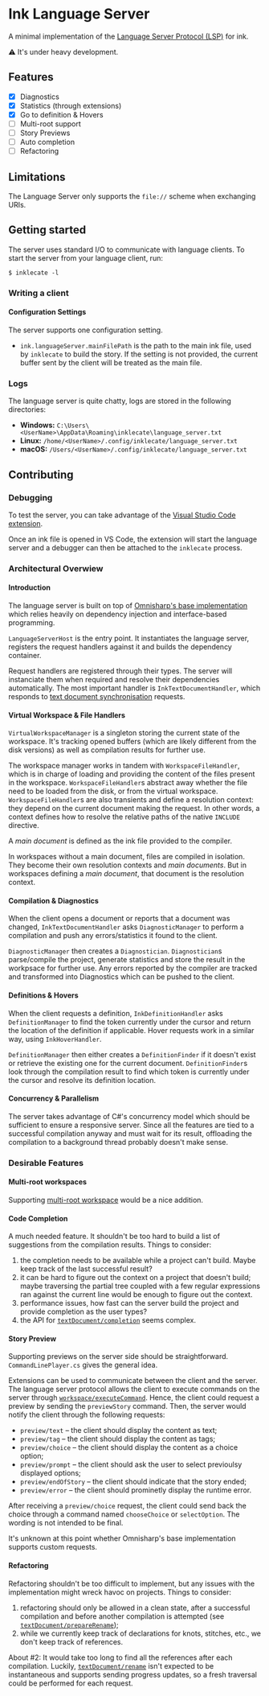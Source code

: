 # Ink Language Server

A minimal implementation of the [Language Server Protocol (LSP)] for ink.

[Language Server Protocol (LSP)]: https://microsoft.github.io/language-server-protocol/specification

⚠️ It's under heavy development.

## Features
- [x] Diagnostics
- [x] Statistics (through extensions)
- [x] Go to definition & Hovers
- [ ] Multi-root support
- [ ] Story Previews
- [ ] Auto completion
- [ ] Refactoring

## Limitations

The Language Server only supports the `file://` scheme when exchanging URIs.

## Getting started

The server uses standard I/O to communicate with language clients. To start the server from your language client, run:

```shell
$ inklecate -l
```

### Writing a client

#### Configuration Settings
The server supports one configuration setting.

- `ink.languageServer.mainFilePath` is the path to the main ink file, used by `inklecate` to build the story. If the setting is not provided, the current buffer sent by the client will be treated as the main file.

### Logs
The language server is quite chatty, logs are stored in the following directories:

- **Windows:** `C:\Users\<UserName>\AppData\Roaming\inklecate\language_server.txt`
- **Linux:** `/home/<UserName>/.config/inklecate/language_server.txt`
- **macOS:** `/Users/<UserName>/.config/inklecate/language_server.txt`

## Contributing

### Debugging

To test the server, you can take advantage of the [Visual Studio Code extension](https://github.com/ephread/vscode-ink).

Once an ink file is opened in VS Code, the extension will start the language server and a debugger can then be attached to the `inklecate` process.

### Architectural Overwiew

#### Introduction
The language server is built on top of [Omnisharp's base implementation] which relies heavily on dependency injection and interface-based programming.

[Omnisharp's base implementation]: https://github.com/OmniSharp/csharp-language-server-protocol

`LanguageServerHost` is the entry point. It instantiates the language server, registers the request handlers against it and builds the dependency container.

Request handlers are registered through their types. The server will instanciate them when required and resolve their dependencies automatically. The most important handler is `InkTextDocumentHandler`, which responds to [text document synchronisation] requests.

[text document synchronisation]: https://microsoft.github.io/language-server-protocol/specifications/specification-current/#textDocument_synchronization

#### Virtual Workspace & File Handlers

`VirtualWorkspaceManager` is a singleton storing the current state of the workspace. It's tracking opened buffers (which are likely different from the disk versions) as well as compilation results for further use.

The workspace manager works in tandem with `WorkspaceFileHandler`, which is in charge of loading and providing the content of the files present in the workspace. `WorkspaceFileHandler`s abstract away whether the file need to be loaded from the disk, or from the virtual workspace. `WorkspaceFileHandler`s are also transients and define a resolution context: they depend on the current document making the request. In other words, a context defines how to resolve the relative paths of the native `INCLUDE` directive.

A _main document_ is defined as the ink file provided to the compiler.

In workspaces without a main document, files are compiled in isolation. They become their own resolution contexts and _main documents_. But in workspaces defining a _main document_, that document is the resolution context.

#### Compilation & Diagnostics

When the client opens a document or reports that a document was changed, `InkTextDocumentHandler` asks `DiagnosticManager` to perform a compilation and push any errors/statistics it found to the client.

`DiagnosticManager` then creates a `Diagnostician`. `Diagnostician`s parse/compile the project, generate statistics and store the result in the workpsace for further use. Any errors reported by the compiler are tracked and transformed into Diagnostics which can be pushed to the client.

#### Definitions & Hovers

When the client requests a definition, `InkDefinitionHandler` asks `DefinitionManager` to find the token currently under the cursor and return the location of the definition if applicable. Hover requests work in a similar way, using `InkHoverHandler`.

`DefinitionManager` then either creates a `DefinitionFinder` if it doesn't exist or retrieve the existing one for the current document. `DefinitionFinder`s look through the compilation result to find which token is currently under the cursor and resolve its definition location.

#### Concurrency & Parallelism

The server takes advantage of C#'s concurrency model which should be sufficient to ensure a responsive server. Since all the features are tied to a successful compilation anyway and must wait for its result, offloading the compilation to a background thread probably doesn't make sense.

### Desirable Features

#### Multi-root workspaces

Supporting [multi-root workspace] would be a nice addition.

[Multi-root workspace]: https://microsoft.github.io/language-server-protocol/specifications/specification-3-14/#workspace_workspaceFolders

#### Code Completion

A much needed feature. It shouldn't be too hard to build a list of suggestions from the compilation results. Things to consider:

1. the completion needs to be available while a project can't build. Maybe keep track of the last successful result?
2. it can be hard to figure out the context on a project that doesn't build; maybe traversing the partial tree coupled with a few regular expressions ran against the current line would be enough to figure out the context.
3. performance issues, how fast can the server build the project and provide completion as the user types?
4. the API for [`textDocument/completion`] seems complex.

[`textDocument/completion`]: https://microsoft.github.io/language-server-protocol/specifications/specification-current/#textDocument_completion

#### Story Preview

Supporting previews on the server side should be straightforward. `CommandLinePlayer.cs` gives the general idea.

Extensions can be used to communicate between the client and the server. The language server protocol allows the client to execute commands on the server through [`workspace/executeCommand`]. Hence, the client could request a preview by sending the `previewStory` command. Then, the server would notify the client through the following requests:

- `preview/text` – the client should display the content as text;
- `preview/tag` – the client should display the content as tags;
- `preview/choice` – the client should display the content as a choice option;
- `preview/prompt` – the client should ask the user to select previoulsy displayed options;
- `preview/endOfStory` – the client should indicate that the story ended;
- `preview/error` – the client should prominetly display the runtime error.

After receiving a `preview/choice` request, the client could send back the choice through a command named `chooseChoice` or `selectOption`. The wording is not intended to be final.

It's unknown at this point whether Omnisharp's base implementation supports custom requests.

[`workspace/executeCommand`]: https://microsoft.github.io/language-server-protocol/specifications/specification-current/#workspace_executeCommand

#### Refactoring

Refactoring shouldn't be too difficult to implement, but any issues with the implementation might wreck havoc on projects. Things to consider:

1. refactoring should only be allowed in a clean state, after a successful compilation and before another compilation is attempted (see [`textDocument/prepareRename`]);
2. while we currently keep track of declarations for knots, stitches, etc., we don't keep track of references.

About #2: It would take too long to find all the references after each compilation. Luckily, [`textDocument/rename`] isn't expected to be instantaneous and supports sending progress updates, so a fresh traversal could be performed for each request.

[`textDocument/prepareRename`]: https://microsoft.github.io/language-server-protocol/specifications/specification-current/#textDocument_prepareRename
[`textDocument/rename`]: https://microsoft.github.io/language-server-protocol/specifications/specification-current/#textDocument_rename